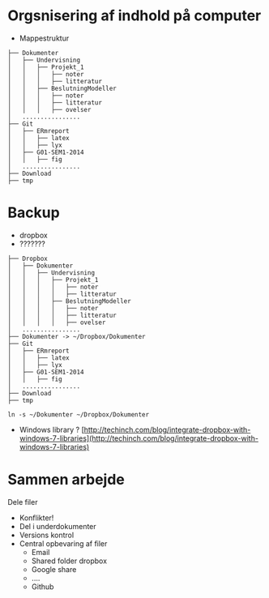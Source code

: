 # Orgsnisering af indhold på computer

- Mappestruktur

```
├── Dokumenter
│   ├── Undervisning
│   │   ├── Projekt_1
│   │   │   ├── noter
│   │   │   ├── litteratur
│   │   ├── BeslutningModeller
│   │   │   ├── noter
│   │   │   ├── litteratur
│   │   │   ├── ovelser
│   ................
├── Git
│   ├── ERmreport
│   │   ├── latex
│   │   ├── lyx
│   ├── G01-SEM1-2014
│   │   ├── fig
│   ................
├── Download
├── tmp
```

# Backup

- dropbox
- ???????

```
├── Dropbox
│   ├── Dokumenter
│   │   ├── Undervisning
│   │   │   ├── Projekt_1
│   │   │   │   ├── noter
│   │   │   │   ├── litteratur
│   │   │   ├── BeslutningModeller
│   │   │   │   ├── noter
│   │   │   │   ├── litteratur
│   │   │   │   ├── ovelser
│   ................
├── Dokumenter -> ~/Dropbox/Dokumenter
├── Git
│   ├── ERmreport
│   │   ├── latex
│   │   ├── lyx
│   ├── G01-SEM1-2014
│   │   ├── fig
│   ................
├── Download
├── tmp
```

```
ln -s ~/Dokumenter ~/Dropbox/Dokumenter
```

- Windows library ? [http://techinch.com/blog/integrate-dropbox-with-windows-7-libraries](http://techinch.com/blog/integrate-dropbox-with-windows-7-libraries)

# Sammen arbejde

Dele filer

- Konflikter!
- Del i underdokumenter 
- Versions kontrol
- Central opbevaring af filer
    - Email
    - Shared folder dropbox
    - Google share
    - ....
    - Github  


